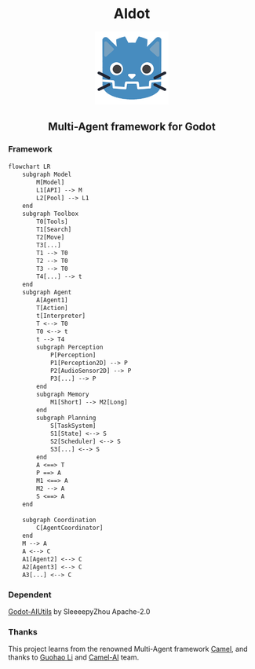# <center>AIdot</center>
<p align="center">
  <a href="https://github.com/SleeeepyZhou/AIdot">
	<img src="./addons/AIdot/Res/Asset/icon.png" width="150" alt="AIdot logo">
  </a>
</p>

## <center>Multi-Agent framework for Godot</center>

### Framework

```mermaid
flowchart LR
	subgraph Model
		M[Model]
		L1[API] --> M
		L2[Pool] --> L1
	end
	subgraph Toolbox
		T0[Tools]
		T1[Search]
		T2[Move]
		T3[...]
		T1 --> T0
		T2 --> T0
		T3 --> T0
		T4[...] --> t
	end
	subgraph Agent
		A[Agent1]
		T[Action]
		t[Interpreter]
		T <--> T0
		T0 <--> t
		t --> T4
		subgraph Perception
			P[Perception]
			P1[Perception2D] --> P
			P2[AudioSensor2D] --> P
			P3[...] --> P
		end
		subgraph Memory
			M1[Short] --> M2[Long]
		end
		subgraph Planning
			S[TaskSystem]
			S1[State] <--> S
			S2[Scheduler] <--> S
			S3[...] <--> S
		end
		A <==> T
		P ==> A
		M1 <==> A
		M2 --> A
		S <==> A
	end

	subgraph Coordination
		C[AgentCoordinator]
	end
	M --> A
	A <--> C
	A1[Agent2] <--> C
	A2[Agent3] <--> C
	A3[...] <--> C
```

### Dependent
[Godot-AIUtils](https://github.com/SleeeepyZhou/Godot-AIUtils) by SleeeepyZhou Apache-2.0

### Thanks
This project learns from the renowned Multi-Agent framework [Camel](https://github.com/camel-ai/camel), 
and thanks to [Guohao Li](https://github.com/lightaime) and [Camel-AI](https://github.com/camel-ai) team.
